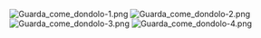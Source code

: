 ![Guarda_come_dondolo-1.png](scores/Guarda_come_dondolo-1.png)
![Guarda_come_dondolo-2.png](scores/Guarda_come_dondolo-2.png)
![Guarda_come_dondolo-3.png](scores/Guarda_come_dondolo-3.png)
![Guarda_come_dondolo-4.png](scores/Guarda_come_dondolo-4.png)
